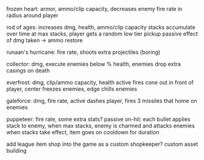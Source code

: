 ﻿frozen heart: armor, ammo/clip capacity, decreases enemy fire rate in radius around player

rod of ages: increases dmg, health, ammo/clip capacity
	stacks accumulate over time
	at max stacks, player gets a random low tier pickup
	passive effect of dmg taken -> ammo restore
	
runaan's hurricane: fire rate, shoots extra projectiles (boring)

collector: dmg, execute enemies below % health, enemies drop extra casings on death

everfrost: dmg, clip/ammo capacity, health
	active fires cone out in front of player, center freezes enemies, edge chills enemies

galeforce: dmg, fire rate, active dashes player, fires 3 missiles that home on enemies

puppeteer: fire rate, some extra stats?
    passive on-hit: each bullet applies stack to enemy, when max stacks, enemy is charmed and attacks enemies
	when stacks take effect, item goes on cooldown for duration

add league item shop into the game as a custom shopkeeper?
	custom asset building